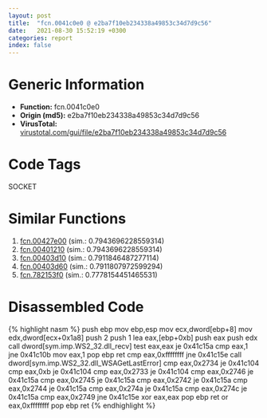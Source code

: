 ```yaml
---
layout: post
title:  "fcn.0041c0e0 @ e2ba7f10eb234338a49853c34d7d9c56"
date:   2021-08-30 15:52:19 +0300
categories: report
index: false
---
```


# Generic Information
- **Function:** fcn.0041c0e0
- **Origin (md5):** e2ba7f10eb234338a49853c34d7d9c56
- **VirusTotal:** [virustotal.com/gui/file/e2ba7f10eb234338a49853c34d7d9c56][virustotal_ref]

# Code Tags
<span class="tag" id="SOCKET">SOCKET</span>


# Similar Functions

1. [fcn.00427e00][similar_1_ref] (sim.: 0.7943696228559314)
2. [fcn.00401210][similar_2_ref] (sim.: 0.7943696228559314)
3. [fcn.00403d10][similar_3_ref] (sim.: 0.7911846487277114)
4. [fcn.00403d60][similar_4_ref] (sim.: 0.7911807972599294)
5. [fcn.782153f0][similar_5_ref] (sim.: 0.7778154451465531)


# Disassembled Code

{% highlight nasm %}
push ebp
mov ebp,esp
mov ecx,dword[ebp+8]
mov edx,dword[ecx+0x1a8]
push 2
push 1
lea eax,[ebp+0xb]
push eax
push edx
call dword[sym.imp.WS2_32.dll_recv]
test eax,eax
je 0x41c15a
cmp eax,1
jne 0x41c10b
mov eax,1
pop ebp
ret
cmp eax,0xffffffff
jne 0x41c15e
call dword[sym.imp.WS2_32.dll_WSAGetLastError]
cmp eax,0x2734
je 0x41c104
cmp eax,0xb
je 0x41c104
cmp eax,0x2733
je 0x41c104
cmp eax,0x2746
je 0x41c15a
cmp eax,0x2745
je 0x41c15a
cmp eax,0x2742
je 0x41c15a
cmp eax,0x2744
je 0x41c15a
cmp eax,0x274a
je 0x41c15a
cmp eax,0x274c
je 0x41c15a
cmp eax,0x2749
jne 0x41c15e
xor eax,eax
pop ebp
ret
or eax,0xffffffff
pop ebp
ret
{% endhighlight %}


[similar_1_ref]: /report/fcn.00427e00@279a61b1e76da49531f1f16fd1102a2d
[similar_2_ref]: /report/fcn.00401210@be7fba7cc724acf4ae2900d99e0fc9c3
[similar_3_ref]: /report/fcn.00403d10@b3771987fba16f4fba07d1109ec72c76
[similar_4_ref]: /report/fcn.00403d60@b3771987fba16f4fba07d1109ec72c76
[similar_5_ref]: /report/fcn.782153f0@ebea46c6b17785efc2ebcb24ad99656c
[virustotal_ref]: https://www.virustotal.com/gui/file/e2ba7f10eb234338a49853c34d7d9c56